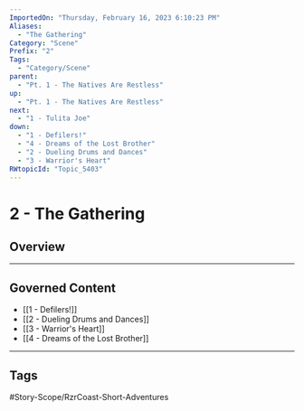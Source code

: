 ```yaml
---
ImportedOn: "Thursday, February 16, 2023 6:10:23 PM"
Aliases:
  - "The Gathering"
Category: "Scene"
Prefix: "2"
Tags:
  - "Category/Scene"
parent:
  - "Pt. 1 - The Natives Are Restless"
up:
  - "Pt. 1 - The Natives Are Restless"
next:
  - "1 - Tulita Joe"
down:
  - "1 - Defilers!"
  - "4 - Dreams of the Lost Brother"
  - "2 - Dueling Drums and Dances"
  - "3 - Warrior's Heart"
RWtopicId: "Topic_5403"
---
```

# 2 - The Gathering
## Overview
---
## Governed Content
- [[1 - Defilers!]]
- [[2 - Dueling Drums and Dances]]
- [[3 - Warrior's Heart]]
- [[4 - Dreams of the Lost Brother]]


---
## Tags
#Story-Scope/RzrCoast-Short-Adventures

